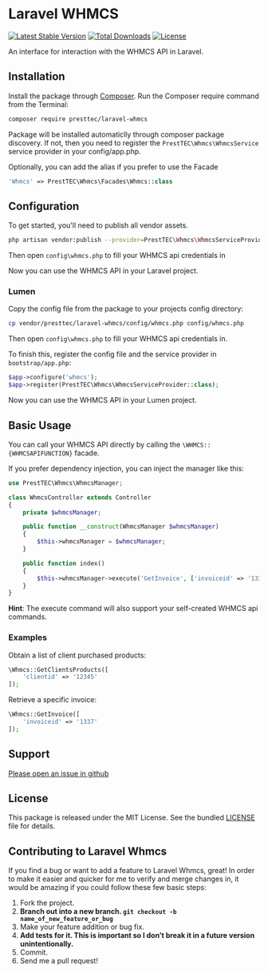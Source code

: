 Laravel WHMCS
======

[![Latest Stable Version](https://poser.pugx.org/presttec/laravel-whmcs/v/stable)](https://packagist.org/packages/presttec/laravel-whmcs)
[![Total Downloads](https://poser.pugx.org/presttec/laravel-whmcs/downloads)](https://packagist.org/packages/presttec/laravel-whmcs)
[![License](https://poser.pugx.org/presttec/laravel-whmcs/license)](https://packagist.org/packages/presttec/laravel-whmcs)

An interface for interaction with the WHMCS API in Laravel.

## Installation

Install the package through [Composer](http://getcomposer.org/). Run the Composer require command from the Terminal:

```bash
composer require presttec/laravel-whmcs
```

Package will be installed automaticlly through composer package discovery. If not, then you need to register 
the `PrestTEC\Whmcs\WhmcsService` service provider in your config/app.php.

Optionally, you can add the alias if you prefer to use the Facade

```php
'Whmcs' => PrestTEC\Whmcs\Facades\Whmcs::class
```

## Configuration

To get started, you'll need to publish all vendor assets.

```bash
php artisan vendor:publish --provider=PrestTEC\Whmcs\WhmcsServiceProvider
```

Then open `config\whmcs.php` to fill your WHMCS api credentials in

Now you can use the WHMCS API in your Laravel project.

### Lumen

Copy the config file from the package to your projects config directory:

```bash
cp vendor/presttec/laravel-whmcs/config/whmcs.php config/whmcs.php
```

Then open `config\whmcs.php` to fill your WHMCS api credentials in.

To finish this, register the config file and the service provider in `bootstrap/app.php`:

```php
$app->configure('whmcs');
$app->register(PrestTEC\Whmcs\WhmcsServiceProvider::class);
```

Now you can use the WHMCS API in your Lumen project.

## Basic Usage

You can call your WHMCS API directly by calling the `\WHMCS::{WHMCSAPIFUNCTION}` facade.

If you prefer dependency injection, you can inject the manager like this:

```php
use PrestTEC\Whmcs\WhmcsManager;

class WhmcsController extends Controller
{
    private $whmcsManager;

    public function __construct(WhmcsManager $whmcsManager)
    {
        $this->whmcsManager = $whmcsManager;
    }

    public function index()
    {
        $this->whmcsManager->execute('GetInvoice', ['invoiceid' => '1337']);
    }
}
```
**Hint**: The execute command will also support your self-created WHMCS api commands.


### Examples

Obtain a list of client purchased products:

```php
\Whmcs::GetClientsProducts([
    'clientid' => '12345'
]);
```

Retrieve a specific invoice:

```php
\Whmcs::GetInvoice([
    'invoiceid' => '1337'
]);
```

## Support

[Please open an issue in github](https://github.com/presttec/laravel-whmcs/issues)

## License

This package is released under the MIT License. See the bundled
[LICENSE](https://github.com/presttec/laravel-whmcs/blob/master/LICENSE.md) file for details.

Contributing to Laravel Whmcs
------------------------

If you find a bug or want to add a feature to Laravel Whmcs, great! In order to make it easier and quicker for me to verify and merge changes in, it would be amazing if you could follow these few basic steps:

1. Fork the project.
2. **Branch out into a new branch. `git checkout -b name_of_new_feature_or_bug`**
3. Make your feature addition or bug fix.
4. **Add tests for it. This is important so I don’t break it in a future version unintentionally.**
5. Commit.
6. Send me a pull request!